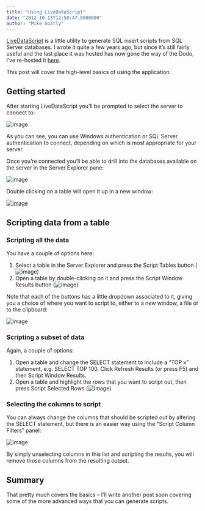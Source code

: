 ```yaml
---
title: "Using LiveDataScript"
date: "2012-10-13T12:50:47.0000000"
author: "Mike Goatly"
---
```

[LiveDataScript](http://www.goatly.net/downloads/livedatascript) is a little utility to generate SQL insert scripts from SQL Server databases\. I wrote it quite a few years ago\, but since it’s still fairly useful and the last place it was hosted has now gone the way of the Dodo\, I’ve re\-hosted it [here](http://www.goatly.net/downloads/livedatascript)\.

This post will cover the high\-level basics of using the application\.

## Getting started

After starting LiveDataScript you’ll be prompted to select the server to connect to:

![image](http://www.goatly.net/Media/Default/Windows-Live-Writer/Using-LiveDataScript_D665/image_9039348c-b48b-4540-9d5b-d9f2c4e24909.png)

As you can see\, you can use Windows authentication or SQL Server authentication to connect\, depending on which is most appropriate for your server\.

Once you’re connected you’ll be able to drill into the databases available on the server in the Server Explorer pane:

![image](http://www.goatly.net/Media/Default/Windows-Live-Writer/Using-LiveDataScript_D665/image_46e95ce8-5a02-4965-b9f8-4d671edc574b.png)

Double clicking on a table will open it up in a new window:

[![image](http://www.goatly.net/Media/Default/Windows-Live-Writer/Using-LiveDataScript_D665/image_thumb.png)](http://www.goatly.net/Media/Default/Windows-Live-Writer/Using-LiveDataScript_D665/image_7.png)

## Scripting data from a table

### Scripting all the data

You have a couple of options here:

1. Select a table in the Server Explorer and press the Script Tables button \(![image](http://www.goatly.net/Media/Default/Windows-Live-Writer/Using-LiveDataScript_D665/image_4068c484-ff2e-417e-8a4e-a42de9b23291.png)\)
1. Open a table by double\-clicking on it and press the Script Window Results button \(![image](http://www.goatly.net/Media/Default/Windows-Live-Writer/Using-LiveDataScript_D665/image_dcd7957b-8977-4e2e-bfb2-e8ab5ed91b40.png)\)

Note that each of the buttons has a little dropdown associated to it\, giving you a choice of where you want to script to\, either to a new window\, a file or to the clipboard:

![image](http://www.goatly.net/Media/Default/Windows-Live-Writer/Using-LiveDataScript_D665/image_9ff29d4a-e060-4d6a-83ae-db2f95211208.png)

### Scripting a subset of data

Again\, a couple of options:

1. Open a table and change the SELECT statement to include a “TOP x” statement\, e\.g\. SELECT TOP 100\. Click Refresh Results \(or press F5\) and then Script Window Results\.
1. Open a table and highlight the rows that you want to script out\, then press Script Selected Rows \(![image](http://www.goatly.net/Media/Default/Windows-Live-Writer/Using-LiveDataScript_D665/image_9ce12f32-944a-475c-acc2-7481bda5a57b.png)\)

### Selecting the columns to script

You can always change the columns that should be scripted out by altering the SELECT statement\, but there is an easier way using the “Script Column Filters” panel:

![image](http://www.goatly.net/Media/Default/Windows-Live-Writer/Using-LiveDataScript_D665/image_6499085d-74d1-448d-96f3-8c094a15051f.png)

By simply unselecting columns in this list and scripting the results\, you will remove those columns from the resulting output\.

## Summary

That pretty much covers the basics – I’ll write another post soon covering some of the more advanced ways that you can generate scripts\.

